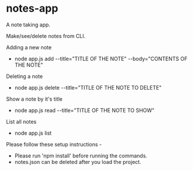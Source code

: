# notes-app
A note taking app.

Make/see/delete notes from CLI.

Adding a new note
   - node app.js add --title="TITLE OF THE NOTE" --body="CONTENTS OF THE NOTE"
  
Deleting a note
   - node app.js delete --title="TITLE OF THE NOTE TO DELETE"
  
Show a note by it's title
   - node app.js read --title="TITLE OF THE NOTE TO SHOW"
  
List all notes
   - node app.js list
  
Please follow these setup instructions -   
* Please run 'npm install' before running the commands.
* notes.json can be deleted after you load the project.
